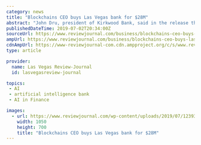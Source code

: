 ```yaml
---
category: news
title: "Blockchains CEO buys Las Vegas bank for $28M"
abstract: "John Dru, president of Kirkwood Bank, said in the release the deal was about ... It will feature a high-tech park with artificial intelligence and 3D printing; residential units; and various business concepts “that will take advantage of emerging ..."
publishedDateTime: 2019-07-02T20:34:00Z
sourceUrl: https://www.reviewjournal.com/business/blockchains-ceo-buys-las-vegas-bank-for-28m-1700080/
ampUrl: https://www.reviewjournal.com/business/blockchains-ceo-buys-las-vegas-bank-for-28m-1700080/amp/
cdnAmpUrl: https://www-reviewjournal-com.cdn.ampproject.org/c/s/www.reviewjournal.com/business/blockchains-ceo-buys-las-vegas-bank-for-28m-1700080/amp/
type: article

provider:
  name: Las Vegas Review-Journal
  id: lasvegasreview-journal

topics:
 - AI
 - artificial intelligence bank
 - AI in Finance

images:
  - url: https://www.reviewjournal.com/wp-content/uploads/2019/07/12393721_web1_web_kirkwood-bank-google.jpg
    width: 1050
    height: 700
    title: "Blockchains CEO buys Las Vegas bank for $28M"
---
```

